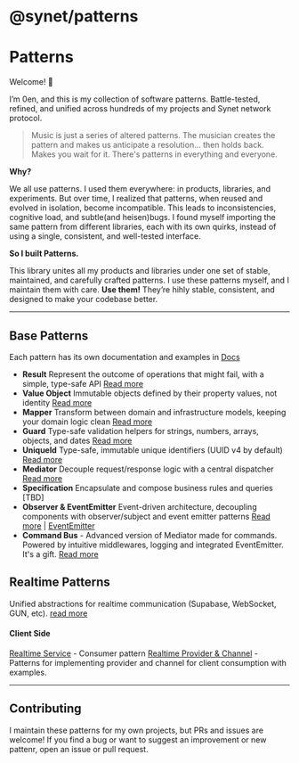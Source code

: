 # @synet/patterns

# Patterns

Welcome! 👋

I’m 0en, and this is my collection of software patterns. Battle-tested, refined, and unified across hundreds of my projects and Synet network protocol.

> Music is just a series of altered patterns.
> The musician creates the pattern and makes us anticipate a resolution...
> then holds back.
> Makes you wait for it.
> There's patterns in everything and everyone.

**Why?**

We all use patterns. I used them everywhere: in products, libraries, and experiments. But over time, I realized that patterns, when reused and evolved in isolation, become incompatible. This leads to inconsistencies, cognitive load, and subtle(and heisen)bugs. I found myself importing the same pattern from different libraries, each with its own quirks, instead of using a single, consistent, and well-tested interface.

**So I built Patterns.**

This library unites all my products and libraries under one set of stable, maintained, and carefully crafted patterns.
I use these patterns myself, and I maintain them with care.
**Use them!** They’re hihly stable, consistent, and designed to make your codebase better.

---

## Base Patterns

Each pattern has its own documentation and examples in [Docs](https://github.com/anton-ecom/patterns/blob/main/docs/)

- **Result** Represent the outcome of operations that might fail, with a simple, type-safe API [Read more](https://github.com/anton-ecom/patterns/blob/main/docs/result.md)
- **Value Object** Immutable objects defined by their property values, not identity [Read more](https://github.com/anton-ecom/patterns/blob/main/docs/value-object.md)
- **Mapper** Transform between domain and infrastructure models, keeping your domain logic clean [Read more](https://github.com/anton-ecom/patterns/blob/main/docs/mapper.md)
- **Guard** Type-safe validation helpers for strings, numbers, arrays, objects, and dates [Read more](https://github.com/anton-ecom/patterns/blob/main/docs/guard.md)
- **UniqueId** Type-safe, immutable unique identifiers (UUID v4 by default) [Read more](https://github.com/anton-ecom/patterns/blob/main/docs/unique-id.md)
- **Mediator** Decouple request/response logic with a central dispatcher [Read more](https://github.com/anton-ecom/patterns/blob/main/docs/mediator.md)
- **Specification** Encapsulate and compose business rules and queries [TBD]
- **Observer & EventEmitter** Event-driven architecture, decoupling components with observer/subject and event emitter patterns  [Read more](https://github.com/anton-ecom/patterns/blob/main/docs/observer.md) | [EventEmitter](https://github.com/anton-ecom/patterns/blob/main/docs/event-emitter.md)
- **Command Bus** - Advanced version of Mediator made for commands. Powered by intuitive middlewares, logging and integrated EventEmitter. It's a gift. [Read more](https://github.com/anton-ecom/patterns/blob/main/docs/command-bus.md)

## Realtime Patterns

Unified abstractions for realtime communication (Supabase, WebSocket, GUN, etc). [read more](https://github.com/anton-ecom/patterns/blob/main/docs/realtime/realtime.md)

#### Client Side

[Realtime Service](https://github.com/anton-ecom/patterns/blob/main/docs/realtime/realtime-service.md) - Consumer pattern [Realtime Provider &amp; Channel](https://github.com/anton-ecom/patterns/blob/main/docs/realtime/realtime-provider-channel.md) - Patterns for implementing provider and channel for client consumption with examples.

---

## Contributing

I maintain these patterns for my own projects, but PRs and issues are welcome!
If you find a bug or want to suggest an improvement or new pattenr, open an issue or pull request.
